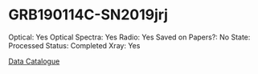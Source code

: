 # GRB190114C-SN2019jrj

Optical: Yes
Optical Spectra: Yes
Radio: Yes
Saved on Papers?: No
State: Processed
Status: Completed
Xray: Yes

[Data Catalogue](GRB190114C-SN2019jrj%20ebba283107dc4c20b97d92aaea8c793c/Data%20Catalogue%203d2980a3acd74b2ea536c73173d9a577.csv)